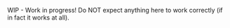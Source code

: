 WIP - Work in progress!
Do NOT expect anything here to work correctly (if in fact it works at all).
